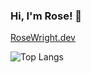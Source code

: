 ### Hi, I'm Rose! 👋

[RoseWright.dev
](https://rosewright.dev) 


![Top Langs](https://github-readme-stats.vercel.app/api/top-langs/?username=RoseWrightdev&langs_count=20)
